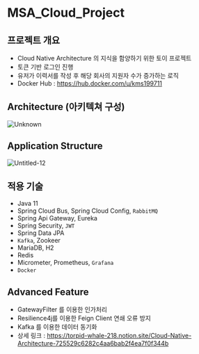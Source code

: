 # MSA_Cloud_Project

## 프로젝트 개요

- Cloud Native Architecture 의 지식을 함양하기 위한 토이 프로젝트
- 토큰 기반 로그인 진행
- 유저가 이력서를 작성 후 해당 회사의 지원자 수가 증가하는 로직
- Docker Hub : https://hub.docker.com/u/kms199711 

## Architecture (아키텍쳐 구성)

![Unknown](https://user-images.githubusercontent.com/108928206/229410860-b09434dc-ec2b-47f7-8126-6b6b7f726ed9.png)

## Application Structure

![Untitled-12](https://user-images.githubusercontent.com/108928206/229410913-a372159a-d6b6-48ae-b6aa-2de669773f49.png)

## 적용 기술

- Java 11
- Spring Cloud Bus, Spring Cloud Config, `RabbitMQ`
- Spring Api Gateway, Eureka
- Spring Security, `JWT`
- Spring Data JPA
- `Kafka`, Zookeer
- MariaDB, H2
- Redis
- Micrometer, Prometheus, `Grafana`
- `Docker`

## Advanced Feature

- GatewayFilter 를 이용한 인가처리
- Resilience4j를 이용한 Feign Client 연쇄 오류 방지
- Kafka 를 이용한 데이터 동기화
- 상세 링크 : https://torpid-whale-218.notion.site/Cloud-Native-Architecture-725529c6282c4aa6bab2f4ea7f0f344b


